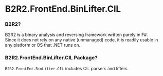 # B2R2.FrontEnd.BinLifter.CIL

### B2R2?

B2R2 is a binary analysis and reversing framework written purely in F#. Since it
does not rely on any native (unmanaged) code, it is readily usable in any
platform or OS that .NET runs on.

### B2R2.FrontEnd.BinLifter.CIL Package?

`B2R2.FrontEnd.BinLifter.CIL` includes CIL parsers and lifters.
